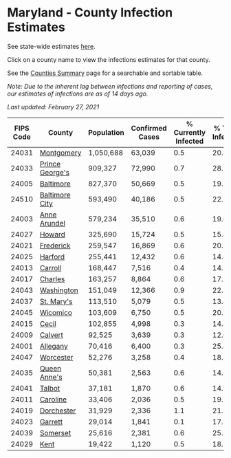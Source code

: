 # Maryland - County Infection Estimates

See state-wide estimates [here](/infections/us-md).

Click on a county name to view the infections estimates for that county.

See the [Counties Summary](/infections/summary-counties) page for a searchable and sortable table.

*Note: Due to the inherent lag between infections and reporting of cases, our estimates of infections are as of 14 days ago.*

*Last updated: February 27, 2021*

|   FIPS Code |                             County |   Population |   Confirmed Cases |   % Currently Infected |   % Total Infected |
|-------------|------------------------------------|--------------|-------------------|------------------------|--------------------|
|       24031 |           [Montgomery](montgomery) |    1,050,688 |            63,039 |                    0.5 |               20.4 |
|       24033 | [Prince George's](prince-george's) |      909,327 |            72,990 |                    0.7 |               28.2 |
|       24005 |             [Baltimore](baltimore) |      827,370 |            50,669 |                    0.5 |               19.5 |
|       24510 |   [Baltimore City](baltimore-city) |      593,490 |            40,186 |                    0.5 |               22.1 |
|       24003 |       [Anne Arundel](anne-arundel) |      579,234 |            35,510 |                    0.6 |               19.0 |
|       24027 |                   [Howard](howard) |      325,690 |            15,724 |                    0.5 |               15.4 |
|       24021 |             [Frederick](frederick) |      259,547 |            16,869 |                    0.6 |               20.3 |
|       24025 |                 [Harford](harford) |      255,441 |            12,432 |                    0.6 |               14.4 |
|       24013 |                 [Carroll](carroll) |      168,447 |             7,516 |                    0.4 |               14.1 |
|       24017 |                 [Charles](charles) |      163,257 |             8,864 |                    0.6 |               17.3 |
|       24043 |           [Washington](washington) |      151,049 |            12,366 |                    0.9 |               22.8 |
|       24037 |           [St. Mary's](st.-mary's) |      113,510 |             5,079 |                    0.5 |               13.4 |
|       24045 |               [Wicomico](wicomico) |      103,609 |             6,750 |                    0.5 |               20.9 |
|       24015 |                     [Cecil](cecil) |      102,855 |             4,998 |                    0.3 |               14.4 |
|       24009 |                 [Calvert](calvert) |       92,525 |             3,639 |                    0.3 |               12.0 |
|       24001 |               [Allegany](allegany) |       70,416 |             6,400 |                    0.3 |               25.4 |
|       24047 |             [Worcester](worcester) |       52,276 |             3,258 |                    0.4 |               18.3 |
|       24035 |       [Queen Anne's](queen-anne's) |       50,381 |             2,563 |                    0.6 |               14.8 |
|       24041 |                   [Talbot](talbot) |       37,181 |             1,870 |                    0.6 |               14.5 |
|       24011 |               [Caroline](caroline) |       33,406 |             2,036 |                    0.5 |               19.1 |
|       24019 |           [Dorchester](dorchester) |       31,929 |             2,336 |                    1.1 |               21.1 |
|       24023 |                 [Garrett](garrett) |       29,014 |             1,841 |                    0.1 |               17.1 |
|       24039 |               [Somerset](somerset) |       25,616 |             2,381 |                    0.6 |               25.7 |
|       24029 |                       [Kent](kent) |       19,422 |             1,120 |                    0.5 |               18.7 |